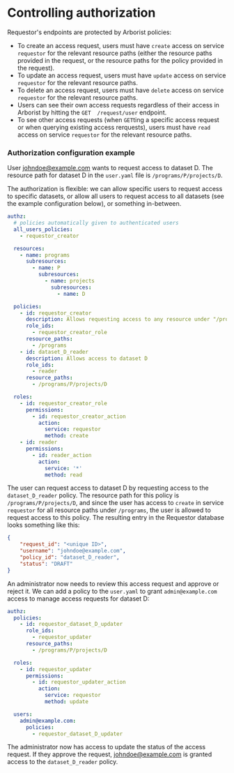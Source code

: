 # Controlling authorization

Requestor's endpoints are protected by Arborist policies:
- To create an access request, users must have `create` access on service `requestor` for the relevant resource paths (either the resource paths provided in the request, or the resource paths for the policy provided in the request).
- To update an access request, users must have `update` access on service `requestor` for the relevant resource paths.
- To delete an access request, users must have `delete` access on service `requestor` for the relevant resource paths.
- Users can see their own access requests regardless of their access in Arborist by hitting the `GET  /request/user` endpoint.
- To see other access requests (when `GET`ting a specific access request or when querying existing access rerquests), users must have `read` access on service `requestor` for the relevant resource paths.

### Authorization configuration example

User johndoe@example.com wants to request access to dataset D. The resource path for dataset D in the `user.yaml` file is `/programs/P/projects/D`.

The authorization is flexible: we can allow specific users to request access to specific datasets, or allow all users to request access to all datasets (see the example configuration below), or something in-between.


```yaml
authz:
  # policies automatically given to authenticated users
  all_users_policies:
    - requestor_creator

  resources:
    - name: programs
      subresources:
        - name: P
          subresources:
            - name: projects
              subresources:
                - name: D

  policies:
    - id: requestor_creator
      description: Allows requesting access to any resource under "/programs"
      role_ids:
        - requestor_creator_role
      resource_paths:
        - /programs
    - id: dataset_D_reader
      description: Allows access to dataset D
      role_ids:
        - reader
      resource_paths:
        - /programs/P/projects/D

  roles:
    - id: requestor_creator_role
      permissions:
        - id: requestor_creator_action
          action:
            service: requestor
            method: create
    - id: reader
      permissions:
        - id: reader_action
          action:
            service: '*'
            method: read
```

The user can request access to dataset D by requesting access to the `dataset_D_reader` policy. The resource path for this policy is `/programs/P/projects/D`, and since the user has access to `create` in service `requestor` for all resource paths under `/programs`, the user is allowed to request access to this policy. The resulting entry in the Requestor database looks something like this:

```json
{
    "request_id": "<unique ID>",
    "username": "johndoe@example.com",
    "policy_id": "dataset_D_reader",
    "status": "DRAFT"
}
```

An administrator now needs to review this access request and approve or reject it. We can add a policy to the `user.yaml` to grant `admin@example.com` access to manage access requests for dataset D:

```yaml
authz:
  policies:
    - id: requestor_dataset_D_updater
      role_ids:
        - requestor_updater
      resource_paths:
        - /programs/P/projects/D

  roles:
    - id: requestor_updater
      permissions:
        - id: requestor_updater_action
          action:
            service: requestor
            method: update

  users:
    admin@example.com:
      policies:
        - requestor_dataset_D_updater
```

The administrator now has access to update the status of the access request. If they approve the request, johndoe@example.com is granted access to the `dataset_D_reader` policy.
